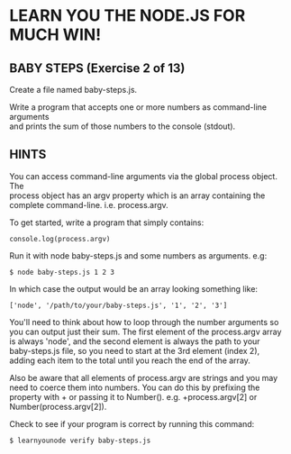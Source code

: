  # LEARN YOU THE NODE.JS FOR MUCH WIN!  
   
 ## BABY STEPS (Exercise 2 of 13)  
   
  Create a file named baby-steps.js.  
   
  Write a program that accepts one or more numbers as command-line arguments  
  and prints the sum of those numbers to the console (stdout).   

 ## HINTS  
   
  You can access command-line arguments via the global process object. The  
  process object has an argv property which is an array containing the  
  complete command-line. i.e. process.argv.  
   
  To get started, write a program that simply contains:  
   
    console.log(process.argv)  
   
  Run it with node baby-steps.js and some numbers as arguments. e.g:  
   
    $ node baby-steps.js 1 2 3  
   
  In which case the output would be an array looking something like:  
   
    ['node', '/path/to/your/baby-steps.js', '1', '2', '3']  
   
  You'll need to think about how to loop through the number arguments so  
  you can output just their sum. The first element of the process.argv array  
  is always 'node', and the second element is always the path to your  
  baby-steps.js file, so you need to start at the 3rd element (index 2),  
  adding each item to the total until you reach the end of the array.  
   
  Also be aware that all elements of process.argv are strings and you may  
  need to coerce them into numbers. You can do this by prefixing the  
  property with + or passing it to Number(). e.g. +process.argv[2] or  
  Number(process.argv[2]).  
   
  Check to see if your program is correct by running this command:  
   
    $ learnyounode verify baby-steps.js 